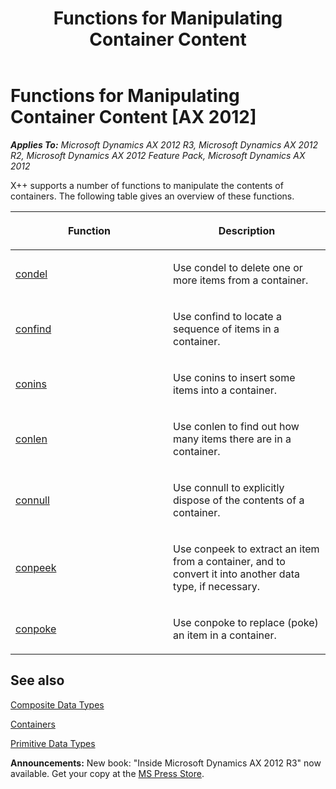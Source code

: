 ﻿---
title: Functions for Manipulating Container Content
TOCTitle: Functions for Manipulating Container Content
ms:assetid: 006bd046-0cb9-4e3e-a3d0-81b7e519ee2d
ms:mtpsurl: https://msdn.microsoft.com/en-us/library/Aa570072(v=AX.60)
ms:contentKeyID: 35239998
ms.date: 05/18/2015
mtps_version: v=AX.60
---

# Functions for Manipulating Container Content [AX 2012]


_**Applies To:** Microsoft Dynamics AX 2012 R3, Microsoft Dynamics AX 2012 R2, Microsoft Dynamics AX 2012 Feature Pack, Microsoft Dynamics AX 2012_

X++ supports a number of functions to manipulate the contents of containers. The following table gives an overview of these functions.

<table>
<colgroup>
<col style="width: 50%" />
<col style="width: 50%" />
</colgroup>
<thead>
<tr class="header">
<th><p>Function</p></th>
<th><p>Description</p></th>
</tr>
</thead>
<tbody>
<tr class="odd">
<td><p><a href="https://msdn.microsoft.com/en-us/library/aa678301(v=ax.60)">condel</a></p></td>
<td><p>Use condel to delete one or more items from a container.</p></td>
</tr>
<tr class="even">
<td><p><a href="https://msdn.microsoft.com/en-us/library/aa608894(v=ax.60)">confind</a></p></td>
<td><p>Use confind to locate a sequence of items in a container.</p></td>
</tr>
<tr class="odd">
<td><p><a href="https://msdn.microsoft.com/en-us/library/aa556559(v=ax.60)">conins</a></p></td>
<td><p>Use conins to insert some items into a container.</p></td>
</tr>
<tr class="even">
<td><p><a href="https://msdn.microsoft.com/en-us/library/aa599330(v=ax.60)">conlen</a></p></td>
<td><p>Use conlen to find out how many items there are in a container.</p></td>
</tr>
<tr class="odd">
<td><p><a href="https://msdn.microsoft.com/en-us/library/aa873425(v=ax.60)">connull</a></p></td>
<td><p>Use connull to explicitly dispose of the contents of a container.</p></td>
</tr>
<tr class="even">
<td><p><a href="https://msdn.microsoft.com/en-us/library/aa618978(v=ax.60)">conpeek</a></p></td>
<td><p>Use conpeek to extract an item from a container, and to convert it into another data type, if necessary.</p></td>
</tr>
<tr class="odd">
<td><p><a href="https://msdn.microsoft.com/en-us/library/aa575228(v=ax.60)">conpoke</a></p></td>
<td><p>Use conpoke to replace (poke) an item in a container.</p></td>
</tr>
</tbody>
</table>


## See also

[Composite Data Types](composite-data-types.md)

[Containers](containers.md)

[Primitive Data Types](primitive-data-types.md)

  
**Announcements:** New book: "Inside Microsoft Dynamics AX 2012 R3" now available. Get your copy at the [MS Press Store](https://www.microsoftpressstore.com/store/inside-microsoft-dynamics-ax-2012-r3-9780735685109).


